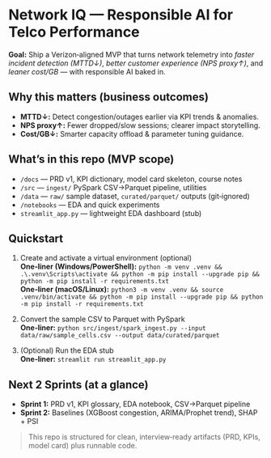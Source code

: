 # Network IQ — Responsible AI for Telco Performance

**Goal:** Ship a Verizon‑aligned MVP that turns network telemetry into *faster incident detection (MTTD↓)*, *better customer experience (NPS proxy↑)*, and *leaner cost/GB* — with responsible AI baked in.

## Why this matters (business outcomes)
- **MTTD↓:** Detect congestion/outages earlier via KPI trends & anomalies.
- **NPS proxy↑:** Fewer dropped/slow sessions; clearer impact storytelling.
- **Cost/GB↓:** Smarter capacity offload & parameter tuning guidance.

## What’s in this repo (MVP scope)
- `/docs` — PRD v1, KPI dictionary, model card skeleton, course notes
- `/src` — `ingest/` PySpark CSV→Parquet pipeline, utilities
- `/data` — `raw/` sample dataset, `curated/parquet/` outputs (git‑ignored)
- `/notebooks` — EDA and quick experiments
- `streamlit_app.py` — lightweight EDA dashboard (stub)

## Quickstart
1. Create and activate a virtual environment (optional)  
   **One‑liner (Windows/PowerShell):** `python -m venv .venv && .\.venv\Scripts\activate && python -m pip install --upgrade pip && python -m pip install -r requirements.txt`  
   **One‑liner (macOS/Linux):** `python3 -m venv .venv && source .venv/bin/activate && python -m pip install --upgrade pip && python -m pip install -r requirements.txt`

2. Convert the sample CSV to Parquet with PySpark  
   **One‑liner:** `python src/ingest/spark_ingest.py --input data/raw/sample_cells.csv --output data/curated/parquet`

3. (Optional) Run the EDA stub  
   **One‑liner:** `streamlit run streamlit_app.py`

## Next 2 Sprints (at a glance)
- **Sprint 1:** PRD v1, KPI glossary, EDA notebook, CSV→Parquet pipeline
- **Sprint 2:** Baselines (XGBoost congestion, ARIMA/Prophet trend), SHAP + PSI

> This repo is structured for clean, interview‑ready artifacts (PRD, KPIs, model card) plus runnable code.